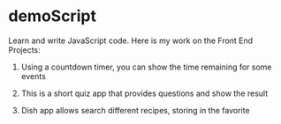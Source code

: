 # demoScript
Learn and write JavaScript code.
Here is my work on the Front End Projects:

1. Using a countdown timer, you can show the time remaining for some events

2. This is a short quiz app that provides questions and show the result

3. Dish app allows search different recipes, storing in the favorite     
